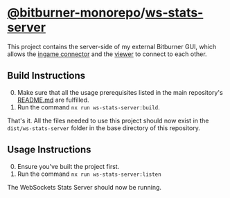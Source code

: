 # [@bitburner-monorepo](/)/[ws-stats-server](#)
This project contains the server-side of my external Bitburner GUI, which allows the [ingame connector](../bitburner-scripts) and the [viewer](../ws-stats-viewer) to connect to each other.

## Build Instructions
0. Make sure that all the usage prerequisites listed in the main repository's [README.md](../..) are fulfilled.
1. Run the command `nx run ws-stats-server:build`.

That's it. All the files needed to use this project should now exist in the `dist/ws-stats-server` folder in the base directory of this repository.

## Usage Instructions
0. Ensure you've built the project first.
1. Run the command `nx run ws-stats-server:listen`

The WebSockets Stats Server should now be running.
